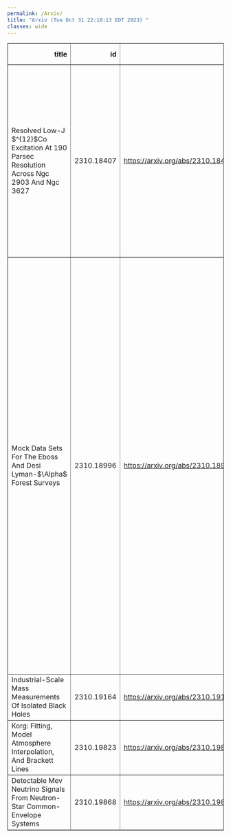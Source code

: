 ```yaml
---
permalink: /Arxiv/
title: "Arxiv (Tue Oct 31 22:10:13 EDT 2023) "
classes: wide
---
```

<table border="1" class="dataframe">
  <thead>
    <tr style="text-align: right;">
      <th>title</th>
      <th>id</th>
      <th>url</th>
      <th>authors</th>
      <th>Local Authors</th>
    </tr>
  </thead>
  <tbody>
    <tr>
      <td>Resolved Low-J $^{12}$Co Excitation At 190 Parsec Resolution Across Ngc   2903 And Ngc 3627</td>
      <td>2310.18407</td>
      <td><a href="https://arxiv.org/abs/2310.18407" target="_blank">https://arxiv.org/abs/2310.18407</a></td>
      <td>J. S. Den Brok, A. K. Leroy, A. Usero, E. Schinnerer, E. Rosolowsky, E. W. Koch, M. Querejeta, D. Liu, F. Bigiel, A. T. Barnes, M. Chevance, D. Colombo, D. A. Dale, S. C. O. Glover, M. J. Jimenez-Donaire, Y. -H. Teng, T. G. Williams</td>
      <td>Adam Leroy</td>
    </tr>
    <tr>
      <td>Mock Data Sets For The Eboss And Desi Lyman-$\Alpha$ Forest Surveys</td>
      <td>2310.18996</td>
      <td><a href="https://arxiv.org/abs/2310.18996" target="_blank">https://arxiv.org/abs/2310.18996</a></td>
      <td>Thomas Etourneau, Jean-Marc Le Goff, James Rich, Ting Tan, Andrei Cuceu, S. Ahlen, E. Armengaud, D. Brooks, T. Claybaugh, A. De La Macorra, P. Doel, A. Font-Ribera, J. E. Forero-Romero, S. Gontcho A Gontcho, A. X. Gonzalez-Morales, H. K. Herrera-Alcantar, K. Honscheid, T. Kisner, M. Landriau, M. Manera, P. Martini, R. Miquel, A. Muñoz-Gutiérrez, J. Nie, I. Pérez-Ràfols, C. Poppett, C. Ravoux, M. Rezaie, G. Rossi, E. Sanchez, M. Schubnell, J. Stermer, G. Tarlé, M. Walther, Z. Zhou</td>
      <td>Andrei Cuceu, Klaus Honscheid, Paul Martini</td>
    </tr>
    <tr>
      <td>Industrial-Scale Mass Measurements Of Isolated Black Holes</td>
      <td>2310.19164</td>
      <td><a href="https://arxiv.org/abs/2310.19164" target="_blank">https://arxiv.org/abs/2310.19164</a></td>
      <td>Andrew Gould</td>
      <td>Andrew Gould</td>
    </tr>
    <tr>
      <td>Korg: Fitting, Model Atmosphere Interpolation, And Brackett Lines</td>
      <td>2310.19823</td>
      <td><a href="https://arxiv.org/abs/2310.19823" target="_blank">https://arxiv.org/abs/2310.19823</a></td>
      <td>Adam J Wheeler, Andrew R Casey, Matthew W Abruzzo</td>
      <td>Adam Wheeler</td>
    </tr>
    <tr>
      <td>Detectable Mev Neutrino Signals From Neutron-Star Common-Envelope   Systems</td>
      <td>2310.19868</td>
      <td><a href="https://arxiv.org/abs/2310.19868" target="_blank">https://arxiv.org/abs/2310.19868</a></td>
      <td>Ivan Esteban, John F. Beacom, Joachim Kopp</td>
      <td>Ivan Esteban, John Beacom, John F. Beacom</td>
    </tr>
  </tbody>
</table>